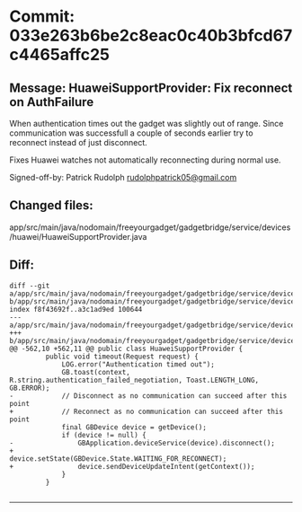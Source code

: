 # Commit: 033e263b6be2c8eac0c40b3bfcd67c4465affc25
## Message: HuaweiSupportProvider: Fix reconnect on AuthFailure

When authentication times out the gadget was slightly out of range.
Since communication was successfull a couple of seconds earlier try to
reconnect instead of just disconnect.

Fixes Huawei watches not automatically reconnecting during normal use.

Signed-off-by: Patrick Rudolph <rudolphpatrick05@gmail.com>
## Changed files:
app/src/main/java/nodomain/freeyourgadget/gadgetbridge/service/devices/huawei/HuaweiSupportProvider.java

## Diff:
```
diff --git a/app/src/main/java/nodomain/freeyourgadget/gadgetbridge/service/devices/huawei/HuaweiSupportProvider.java b/app/src/main/java/nodomain/freeyourgadget/gadgetbridge/service/devices/huawei/HuaweiSupportProvider.java
index f8f43692f..a3c1ad9ed 100644
--- a/app/src/main/java/nodomain/freeyourgadget/gadgetbridge/service/devices/huawei/HuaweiSupportProvider.java
+++ b/app/src/main/java/nodomain/freeyourgadget/gadgetbridge/service/devices/huawei/HuaweiSupportProvider.java
@@ -562,10 +562,11 @@ public class HuaweiSupportProvider {
         public void timeout(Request request) {
             LOG.error("Authentication timed out");
             GB.toast(context, R.string.authentication_failed_negotiation, Toast.LENGTH_LONG, GB.ERROR);
-            // Disconnect as no communication can succeed after this point
+            // Reconnect as no communication can succeed after this point
             final GBDevice device = getDevice();
             if (device != null) {
-                GBApplication.deviceService(device).disconnect();
+                device.setState(GBDevice.State.WAITING_FOR_RECONNECT);
+                device.sendDeviceUpdateIntent(getContext());
             }
         }
 
```
-----------------------------------
